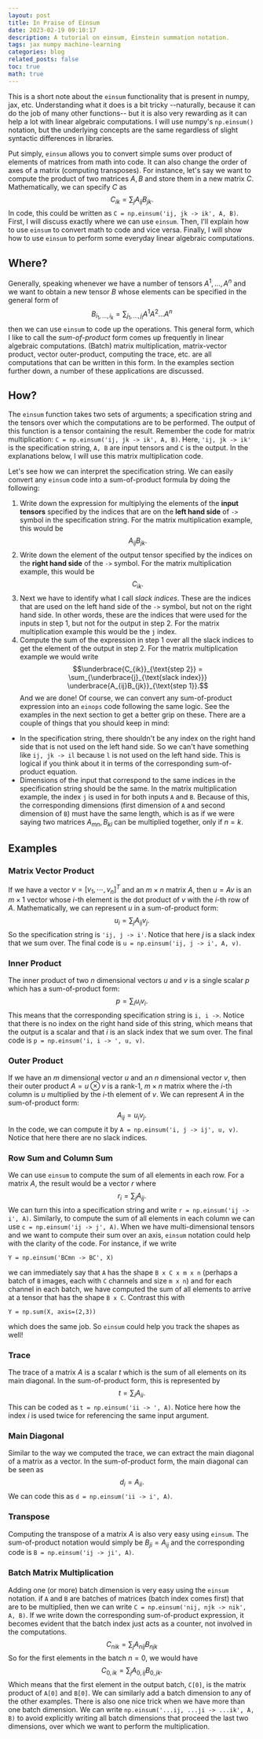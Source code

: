 ```yaml
---
layout: post
title: In Praise of Einsum
date: 2023-02-19 09:10:17
description: A tutorial on einsum, Einstein summation notation.
tags: jax numpy machine-learning
categories: blog
related_posts: false
toc: true
math: true
---
```


This is a short note about the `einsum` functionality that is present in numpy, jax, etc. Understanding what it does is a bit tricky --naturally, because it can do the job of many other functions-- but it is also very rewarding as it can help a lot with linear algebraic computations. I will use numpy's `np.einsum()` notation, but the underlying concepts are the same regardless of slight syntactic differences in libraries.

Put simply, `einsum` allows you to convert simple sums over product of elements of matrices from math into code. It can also change the order of axes of a matrix (computing transposes). For instance, let's say we want to compute the product of two matrices $A, B$ and store them in a new matrix $C$. Mathematically, we can specify $C$ as
$$
C_{ik} = \sum_{j} A_{ij}B_{jk}.
$$
In code, this could be written as `C = np.einsum('ij, jk -> ik', A, B)`.
First, I will discuss exactly where we can use `einsum`. Then, I'll explain how to use `einsum` to convert math to code and vice versa. Finally, I will show how to use `einsum` to perform some everyday linear algebraic computations.

## Where?
Generally, speaking whenever we have a number of tensors $A^1, \ldots, A^n$ and we want to obtain a new tensor $B$ whose elements can be specified in the general form of 
$$B_{i_1, \ldots, i_k} = \sum_{j_1, \ldots, j_l} A^1 A^2 \ldots A^n$$
then we can use `einsum` to code up the operations. This general form, which I like to call the *sum-of-product* form comes up frequently in linear algebraic computations. (Batch) matrix multiplication, matrix-vector product, vector outer-product, computing the trace, etc. are all computations that can be written in this form. In the examples section further down, a number of these applications are discussed.

## How?
The `einsum` function takes two sets of arguments; a specification string and the tensors over which the computations are to be performed. The output of this function is a tensor containing the result. Remember the code for matrix multiplication: `C = np.einsum('ij, jk -> ik', A, B)`. Here, `'ij, jk -> ik'` is the specification string, `A, B` are input tensors and `C` is the output. In the explanations below, I will use this matrix multiplication code.

Let's see how we can interpret the specification string. We can easily convert any `einsum` code into a sum-of-product formula by doing the following:
1. Write down the expression for multiplying the elements of the **input tensors** specified by the indices that are on the **left hand side** of `->` symbol in the specification string. For the matrix multiplication example, this would be $$A_{ij} B_{jk}.$$
2. Write down the element of the output tensor specified by the indices on the **right hand side** of the `->` symbol. For the matrix multiplication example, this would be $$C_{ik}.$$
3. Next we have to identify what I call *slack indices*. These are the indices that are used on the left hand side of the `->` symbol, but not on the right hand side. In other words, these are the indices that were used for the inputs in step 1, but not for the output in step 2. For the matrix multiplication example this would be the `j` index.
4. Compute the sum of the expression in step 1 over all the slack indices to get the element of the output in step 2. For the matrix multiplication example we would write $$\underbrace{C_{ik}}_{\text{step 2}} = \sum_{\underbrace{j}_{\text{slack index}}} \underbrace{A_{ij}B_{jk}}_{\text{step 1}}.$$
And we are done! Of course, we can convert any sum-of-product expression into an `einops` code following the same logic. See the examples in the next section to get a better grip on these.
There are a couple of things that you should keep in mind:
+ In the specification string, there shouldn't be any index on the right hand side that is not used on the left hand side. So we can't have something like `ij, jk -> il` because `l` is not used on the left hand side. This is logical if you think about it in terms of the corresponding sum-of-product equation.
+ Dimensions of the input that correspond to the same indices in the specification string should be the same. In the matrix multiplication example, the index `j` is used in for both inputs `A` and `B`. Because of this, the corresponding dimensions (first dimension of `A` and second dimension of `B`) must have the same length, which is as if we were saying two matrices $A_{mn}, B_{kl}$ can be multiplied together, only if $n=k$. 

## Examples
### Matrix Vector Product
If we have a vector $v = [v_1, \cdots, v_n]^T$ and an $m \times n$ matrix $A$, then $u = Av$ is an $m \times 1$ vector whose $i$-th element is the dot product of $v$ with the $i$-th row of $A$. Mathematically, we can represent $u$ in a sum-of-product form:
$$
u_i = \sum_j A_{ij} v_j.
$$
So the specification string is `'ij, j -> i'`. Notice that here $j$ is a slack index that we sum over. The final code is `u = np.einsum('ij, j -> i', A, v)`.
### Inner Product
The inner product of two $n$ dimensional vectors $u$ and $v$ is a single scalar $p$ which has a sum-of-product form:
$$
p = \sum_i u_i v_i.
$$
This means that the corresponding specification string is `i, i ->`. Notice that there is no index on the right hand side of this string, which means that the output is a scalar and that $i$ is an slack index that we sum over. The final code is `p = np.einsum('i, i -> ', u, v)`.
### Outer Product
If we have an $m$ dimensional vector $u$ and an $n$ dimensional vector $v$, then their outer product $A = u \otimes v$ is a rank-1, $m\times n$ matrix where the $i$-th column is $u$ multiplied by the $i$-th element of $v$. We can represent $A$ in the sum-of-product form:
$$
A_{ij} = u_i v_j.
$$
In the code, we can compute it by `A = np.einsum('i, j -> ij', u, v)`. Notice that here there are no slack indices.
### Row Sum and Column Sum
We can use `einsum` to compute the sum of all elements in each row. For a matrix $A$, the result would be a vector $r$ where 
$$
r_i = \sum_j A_{ij}.
$$
We can turn this into a specification string and write `r = np.einsum('ij -> i', A)`.
Similarly, to compute the sum of all elements in each column we can use `c = np.einsum('ij -> j', A)`.
When we have multi-dimensional tensors and we want to compute their sum over an axis, `einsum` notation could help with the clarity of the code. For instance, if we write
```
Y = np.einsum('BCmn -> BC', X)
```
we can immediately say that `A` has the shape `B x C x m x n` (perhaps a batch of `B` images, each with `C` channels and size `m x n`) and for each channel in each batch, we have computed the sum of all elements to arrive at a tensor that has the shape `B x C`. Contrast this with
```
Y = np.sum(X, axis=(2,3))
```
which does the same job. So `einsum` could help you track the shapes as well!
### Trace
The trace of a matrix $A$ is a scalar $t$ which is the sum of all elements on its main diagonal. In the sum-of-product form, this is represented by
$$
t = \sum_i A_{ii}.
$$
This can be coded as `t = np.einsum('ii -> ', A)`. Notice here how the index $i$ is used twice for referencing the same input argument.
### Main Diagonal
Similar to the way we computed the trace, we can extract the main diagonal of a matrix as a vector. In the sum-of-product form, the main diagonal can be seen as
$$
d_i = A_{ii}.
$$
We can code this as `d = np.einsum('ii -> i', A)`.
### Transpose
Computing the transpose of a matrix $A$ is also very easy using `einsum`. The sum-of-product notation would simply be $B_{ji} = A_{ij}$ and the corresponding code is `B = np.einsum('ij -> ji', A)`.
### Batch Matrix Multiplication
Adding one (or more) batch dimension is very easy using the `einsum` notation. if `A` and `B` are batches of matrices (batch index comes first) that are to be multiplied, then we can write `C = np.einsum('nij, njk -> nik', A, B)`. If we write down the corresponding sum-of-product expression, it becomes evident that the batch index just acts as a counter, not involved in the computations.
$$
C_{nik} = \sum_{j} A_{nij}B_{njk}
$$
So for the first elements in the batch $n=0$, we would have
$$
C_{0,ik} = \sum_{j} A_{0,ij}B_{0,jk}.
$$
Which means that the first element in the output batch, `C[0]`, is the matrix product of `A[0]` and `B[0]`.
We can similarly add a batch dimension to any of the other examples. There is also one nice trick when we have more than one batch dimension. We can write  `np.einsum('...ij, ...ji -> ...ik', A, B)` to avoid explicitly writing all batch dimensions that proceed the last two dimensions, over which we want to perform the multiplication.

